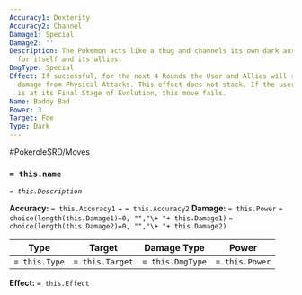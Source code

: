 ```yaml
---
Accuracy1: Dexterity
Accuracy2: Channel
Damage1: Special
Damage2: ''
Description: The Pokemon acts like a thug and channels its own dark aura as protection
  for itself and its allies.
DmgType: Special
Effect: If successful, for the next 4 Rounds the User and Allies will receive 1 less
  damage from Physical Attacks. This effect does not stack. If the user of this Move
  is at its Final Stage of Evolution, this move fails.
Name: Baddy Bad
Power: 3
Target: Foe
Type: Dark
---
```


#PokeroleSRD/Moves

### `= this.name` 
*`= this.Description`*

**Accuracy:** `= this.Accuracy1` + `= this.Accuracy2`
**Damage:** `= this.Power` `= choice(length(this.Damage1)=0, "","\+ "+ this.Damage1)` `= choice(length(this.Damage2)=0, "","\+ "+ this.Damage2)`

| Type          | Target          | Damage Type          | Power          |
| ------------- | --------------- | ---------------- | -------------- |
| `= this.Type` | `= this.Target` | `= this.DmgType` | `= this.Power` | 

**Effect:** `= this.Effect`
